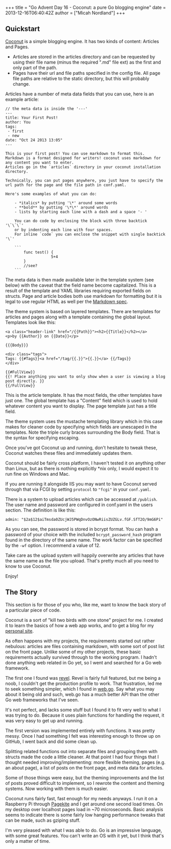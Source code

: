 +++
title = "Go Advent Day 16 - Coconut: a pure Go blogging engine"
date = 2013-12-16T06:40:42Z
author = ["Micah Nordland"]
+++


## Quickstart

[Coconut](https://github.com/mpnordland/coconut) is a simple blogging engine. 
It has two kinds of content: Articles and Pages.

- Articles are stored in the articles directory and can be requested by using their file name (minus the required ".md" file ext) as the first and only part of the path.
- Pages have their url and file paths specified in the config file. All page file paths are relative to the static directory, but this will probably change.

Articles have a number of meta data fields that you can use, here is an example article:

    // the meta data is inside the '---'
    ---
    title: Your First Post!
    author: You
    tags: 
     - first
     - new
    date: "Oct 24 2013 13:05"
    ---
    
    This is your first post! You can use markdown to format this.
    Markdown is a format designed for writers! coconut uses markdown for any content you want to enter.
    Articles go in the `articles` directory in your coconut installation directory.
    
    Technically, you can put pages anywhere, you just have to specify the url path for the page and the file path in conf.yaml.
    
    Here's some examples of what you can do:
        
        - *italics* by putting '\*' around some words 
        - **bold** by putting '\*\*' around words
        - lists by starting each line with a dash and a space '- '
        
        You can do code by enclosing the block with three backtick '\`\`\`'
        or by indenting each line with four spaces.
        For inline `code` you can enclose the snippet with single backtick '\`'
        
        ```
            func test() {
                        5+4
            }
            //see?
        ``` 
The meta data is then made available later in the template system (see below) with the caveat that the field name become capitalized. This is a result of the template and YAML libraries requiring exported fields on structs. Page and article bodies both use markdown for formatting but it is legal to use regular HTML as well per the 
[Markdown spec](http://daringfireball.net/projects/markdown/syntax#html).

The theme system is based on layered templates. There are templates for articles and pages along with a template containing the global layout. Templates look like this:

    <a class="header-link" href="/{{Path}}"><h2>{{Title}}</h2></a>
    <p>by {{Author}} on {{Date}}</p>
    
    {{{Body}}}
    
    <div class="tags">
    Tags: {{#Tags}}<a href="/tag/{{.}}">{{.}}</a> {{/Tags}}
    </div>
    
    {{#FullView}}
    {{! Place anything you want to only show when a user is viewing a blog post directly. }}
    {{/FullView}}

This is the article template. It has the most fields, the other templates have just one. The global template has a "Content" field which is used to hold whatever content you want to display. The page template just has a title field. 

The theme system uses the mustache templating library which in this case makes for cleaner code by specifying which fields are unescaped in the templates. Note the triple curly braces surrounding the Body field. That is the syntax for specifying escaping.

Once you've got Coconut up and running, don't hesitate to tweak these, Coconut watches these files and immediately updates them.

Coconut should be fairly cross platform, I haven't tested it on anything other than Linux, but as there is nothing explicitly *nix only, I would expect it to run fine on Windows and Mac.

If you are running it alongside IIS you may want to have Coconut served through that via FCGI by setting `protocol` to `"fcgi"` in your `conf.yaml`.

There is a system to upload articles which can be accessed at `/publish`. The user name and password are configured in conf.yaml in the users section. The definition is like this:

    admin: "$2a$12$aiTmsda0ZUcjWJ5PWqDnvOzONwRiisZUZGLv.fGF.SfT2O/9mG6Pi"

As you can see, the password is stored in bcrypt format. You can hash a password of your choice with the included `bcrypt_password_hash` program found in the directory of the same name. The work factor can be specified by the `-wf` option. I recommend a value of 12. 

Take care as the upload system will happily overwrite any articles that have the same name as the file you upload. That's pretty much all you need to know to use Coconut.

Enjoy!

## The Story

This section is for those of you who, like me, want to know the back story of a particular piece of code. 

Coconut is a sort of "kill two birds with one stone" project for me. I created it to learn the basics of how a web app works, and to get a blog for my [personal site](http://www.thoughtfuldragon.com/).

As often happens with my projects, the requirements started out rather nebulous: articles are files containing markdown, with some sort of post list on the front page. 
Unlike some of my other projects, these basic requirements actually survived through to the working program. I hadn't done anything web related in Go yet, so I went and searched for a Go web framework. 

The first one I found was [revel](http://robfig.github.io/revel/). Revel is fairly full featured, but me being a noob, I couldn't get the production profile to work. That frustration, led me to seek something simpler, which I found in [web.go](http://webgo.io/). Say what you may about it being old and such, web.go has a much better API than the other Go web frameworks that I've seen. 

It's not perfect, and lacks some stuff but I found it to fit very well to what I was trying to do. Because it uses plain functions for handling the request, it was very easy to get up and running. 

The first version was implemented entirely with functions. It was pretty messy. Once I had something I felt was interesting enough to throw up on GitHub, I went back and did some clean up. 

Splitting related functions out into separate files and grouping them with structs made the code a little cleaner. At that point I had four things that I thought needed improving/implementing: more flexible theming, pages (e.g. an about page), a list of posts on the front page, and meta data for articles. 

Some of those things were easy, but the theming improvements and the list of posts proved difficult to implement, so I rewrote the content and theming systems.
Now working with them is much easier.

Coconut runs fairly fast, fast enough for my needs anyways. I run it on a Raspberry Pi through [Pagekite](https://pagekite.net) and I get around one second load times. On my desktop over localhost pages load in ~70 microseconds. Basic analysis seems to indicate there is some fairly low hanging performance tweaks that can be made, such as gziping stuff.

I'm very pleased with what I was able to do. Go is an impressive language, with some great features. You can't write an OS with it yet, but I think that's only a matter of time.
